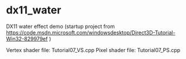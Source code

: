 # dx11_water
DX11 water effect demo (startup project from https://code.msdn.microsoft.com/windowsdesktop/Direct3D-Tutorial-Win32-829979ef )

Vertex shader file: Tutorial07_VS.cpp
Pixel shader file: Tutorial07_PS.cpp
